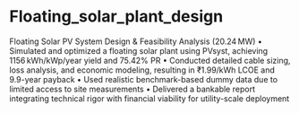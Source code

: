 # Floating_solar_plant_design

Floating Solar PV System Design & Feasibility Analysis (20.24 MW) 
• Simulated and optimized a floating solar plant using PVsyst, achieving 1156 kWh/kWp/year yield and 75.42% PR 
• Conducted detailed cable sizing, loss analysis, and economic modeling, resulting in ₹1.99/kWh LCOE and 9.9-year payback 
• Used realistic benchmark-based dummy data due to limited access to site measurements
• Delivered a bankable report integrating technical rigor with financial viability for utility-scale deployment
